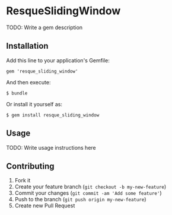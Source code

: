 # ResqueSlidingWindow

TODO: Write a gem description

## Installation

Add this line to your application's Gemfile:

    gem 'resque_sliding_window'

And then execute:

    $ bundle

Or install it yourself as:

    $ gem install resque_sliding_window

## Usage

TODO: Write usage instructions here

## Contributing

1. Fork it
2. Create your feature branch (`git checkout -b my-new-feature`)
3. Commit your changes (`git commit -am 'Add some feature'`)
4. Push to the branch (`git push origin my-new-feature`)
5. Create new Pull Request
